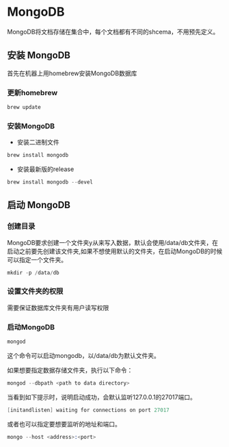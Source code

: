 # MongoDB
MongoDB将文档存储在集合中，每个文档都有不同的shcema，不用预先定义。

## 安装 MongoDB
首先在机器上用homebrew安装MongoDB数据库
### 更新homebrew
```s
brew update
```
### 安装MongoDB
* 安装二进制文件
```s
brew install mongodb
```
* 安装最新版的release
```s
brew install mongodb --devel
```
## 启动 MongoDB
### 创建目录
MongoDB要求创建一个文件夹y从来写入数据，默认会使用/data/db文件夹，在启动之前要先创建该文件夹,如果不想使用默认的文件夹，在启动MongoDB的时候可以指定一个文件夹。
```s
mkdir -p /data/db
```
### 设置文件夹的权限
需要保证数据库文件夹有用户读写权限

### 启动MongoDB
```s
mongod
```
这个命令可以启动mongodb，以/data/db为默认文件夹。

如果想要指定数据存储文件夹，执行以下命令：
```s
mongod --dbpath <path to data directory>
```

当看到如下提示时，说明启动成功，会默认监听127.0.0.1的27017端口。
```s
[initandlisten] waiting for connections on port 27017
```

或者也可以指定要想要监听的地址和端口。
```s
mongo --host <address>:<port>
```


